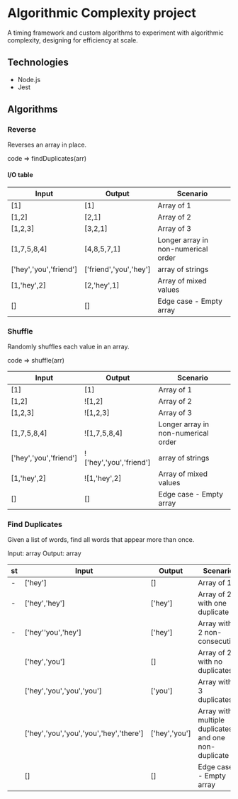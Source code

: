# Algorithmic Complexity project

A timing framework and custom algorithms to experiment with algorithmic complexity, designing for efficiency at scale.

## Technologies

- Node.js
- Jest

## Algorithms

### Reverse

Reverses an array in place.

code => findDuplicates(arr)

#### I/O table

|Input      |Output     |Scenario|
|-----------|-----------|--------|
|[1]        |[1]        |Array of 1|
|[1,2]      |[2,1]      |Array of 2|
|[1,2,3]    |[3,2,1]    |Array of 3|
|[1,7,5,8,4]|[4,8,5,7,1]|Longer array in non-numerical order|
|['hey','you','friend']|['friend','you','hey']|array of strings|
|[1,'hey',2]|[2,'hey',1]|Array of mixed values|
|[]         |[]         |Edge case - Empty array | 

### Shuffle

Randomly shuffles each value in an array.

code => shuffle(arr)

|Input      |Output     |Scenario|
|-----------|-----------|--------|
|[1]        |[1]        |Array of 1|
|[1,2]      |![1,2]     |Array of 2|
|[1,2,3]    |![1,2,3]    |Array of 3|
|[1,7,5,8,4]|![1,7,5,8,4]|Longer array in non-numerical order|
|['hey','you','friend']|!['hey','you','friend']|array of strings|
|[1,'hey',2]|![1,'hey',2]|Array of mixed values|
|[]         |[]         |Edge case - Empty array | 

### Find Duplicates

Given a list of words, find all words that appear more than once.

Input: array
Output: array

|st|Input        |Output |Scenario|
|-|-------------|-------|--------|
|-|['hey']      |[]     |Array of 1|
|-|['hey','hey']|['hey']|Array of 2 with one duplicate|
|-|['hey''you','hey']|['hey']|Array with 2 non-consecutive|
||['hey','you']|[]     |Array of 2 with no duplicates|
||['hey','you','you','you']|['you']|Array with 3 duplicates|
||['hey','you','you','you','hey','there']|['hey','you']  |Array with multiple duplicates and one non-duplicate|
||[]           |[]     |Edge case - Empty array |
